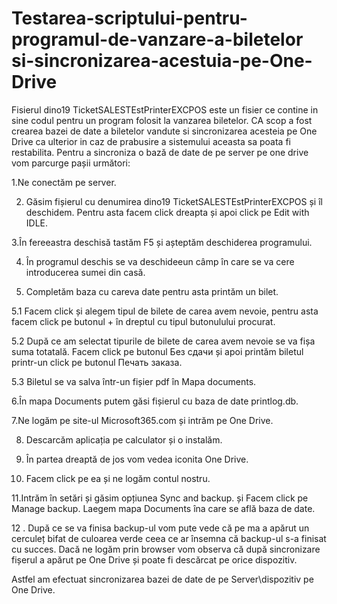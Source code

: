 # Testarea-scriptului-pentru-programul-de-vanzare-a-biletelor si-sincronizarea-acestuia-pe-One-Drive
Fisierul dino19 TicketSALESTEstPrinterEXCPOS este un fisier ce contine in sine codul pentru un program folosit la vanzarea biletelor. CA scop a fost crearea bazei de date a biletelor vandute si sincronizarea acesteia pe One Drive ca ulterior in caz de prabusire a sistemului aceasta sa poata fi restabilita.
Pentru a sincroniza o bază de date de pe server pe one drive vom parcurge pașii următori:

1.Ne conectăm pe server.

2. Găsim fișierul cu denumirea dino19 TicketSALESTEstPrinterEXCPOS și îl deschidem. Pentru asta facem click dreapta și apoi click pe Edit with IDLE.



3.În fereeastra deschisă  tastăm F5 și așteptăm deschiderea programului.

 

4. În programul deschis se va deschideeun câmp în care se va cere introducerea sumei din casă.

5. Completăm baza cu careva date pentru asta printăm un bilet.

5.1 Facem click și alegem tipul de bilete de carea avem nevoie, pentru asta facem click pe  butonul + în dreptul cu tipul butonulului procurat.



5.2 După ce am selectat tipurile de bilete de carea avem nevoie se va fișa suma totatală. Facem click pe butonul Без сдачи și apoi printăm biletul printr-un click pe butonul Печать заказа.



5.3 Biletul se va salva într-un fișier pdf în Mapa documents.

6.În mapa Documents putem găsi fișierul cu baza de  date printlog.db.



7.Ne logăm pe site-ul Microsoft365.com și intrăm pe One Drive.



8. Descarcăm aplicația pe calculator și o instalăm.

9. În partea dreaptă de jos vom vedea iconita One Drive.

10. Facem click pe ea și ne logăm contul nostru.

11.Intrăm în setări și găsim opțiunea Sync and backup. și Facem click pe Manage backup. Laegem mapa Documents îna care se află baza de date.

 

12 . După ce se va finisa backup-ul vom pute vede că pe ma a apărut un cerculeț bifat de culoarea verde ceea ce ar însemna că backup-ul s-a finisat cu succes. Dacă ne logăm prin browser vom observa că după sincronizare fișerul a apărut pe One Drive și poate fi descărcat pe orice dispozitiv.



Astfel am efectuat sincronizarea bazei de date de pe Server\dispozitiv pe One Drive. 
